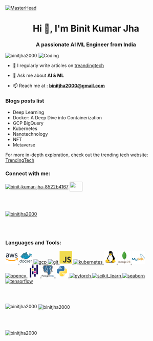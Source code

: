 [![MasterHead](https://media.licdn.com/dms/image/C5112AQGDBSZH-BiHbg/article-cover_image-shrink_720_1280/0/1534886011533?e=2147483647&v=beta&t=_tP4247E4CEu3axuOFM6yPTKn9lAl3ZqFg8LfilHgGQ)](https://Binitjha2000.io)

<h1 align="center">Hi 👋, I'm Binit Kumar Jha</h1>
<h3 align="center">A passionate AI ML Engineer from India</h3>

<img align="right" alt="Coding" width="400" src="https://cdn.dribbble.com/users/1162077/screenshots/3848914/programmer.gif">

<p align="left"> <img src="https://komarev.com/ghpvc/?username=binitjha2000&label=Profile%20views&color=0e75b6&style=flat" alt="binitjha2000" /> </p>

<!--<p align="left"> <a href="https://github.com/ryo-ma/github-profile-trophy"><img src="https://github-profile-trophy.vercel.app/?username=binitjha2000" alt="binitjha2000" /></a> </p>-->

- 📝 I regularly write articles on [treandingtech](https://treandingtech804976769.wordpress.com/blog/)

- 💬 Ask me about **AI & ML**

- 📫 Reach me at : **binitjha2000@gmail.com**

### Blogs posts list
  <ul>
    <li>Deep Learning</li>
    <li>Docker: A Deep Dive into Containerization</li>
    <li>GCP BigQuery</li>
    <li>Kubernetes</li>
    <li>Nanotechnology</li>
    <li>NFT</li>
    <li>Metaverse</li>
  </ul>
  <p>For more in-depth exploration, check out the trending tech website: <a href="https://treandingtech804976769.wordpress.com/blog/">TrendingTech</a></p>
  




<h3 align="left">Connect with me:</h3>
<p align="left">
<a href="https://linkedin.com/in/binit-kumar-jha-8522b4167" target="blank"><img align="center" src="https://raw.githubusercontent.com/rahuldkjain/github-profile-readme-generator/master/src/images/icons/Social/linked-in-alt.svg" alt="binit-kumar-jha-8522b4167" height="30" width="40" /></a>
<a href="https://treandingtech804976769.wordpress.com/blog/" target="blank"><img align="center" src="https://raw.githubusercontent.com/rahuldkjain/github-profile-readme-generator/master/src/images/icons/Social/rss.svg" alt="" height="30" width="40" /></a>
</p>
<br>
<br>
<p align="left"> <a href="https://github.com/ryo-ma/github-profile-trophy"><img src="https://github-profile-trophy.vercel.app/?username=binitjha2000" alt="binitjha2000" /></a> </p>

<br>
<br>


<h3 align="left">Languages and Tools:</h3>
<p align="left"> <a href="https://aws.amazon.com" target="_blank" rel="noreferrer"> <img src="https://raw.githubusercontent.com/devicons/devicon/master/icons/amazonwebservices/amazonwebservices-original-wordmark.svg" alt="aws" width="40" height="40"/> </a> <a href="https://www.docker.com/" target="_blank" rel="noreferrer"> <img src="https://raw.githubusercontent.com/devicons/devicon/master/icons/docker/docker-original-wordmark.svg" alt="docker" width="40" height="40"/> </a> <a href="https://cloud.google.com" target="_blank" rel="noreferrer"> <img src="https://www.vectorlogo.zone/logos/google_cloud/google_cloud-icon.svg" alt="gcp" width="40" height="40"/> </a> <a href="https://git-scm.com/" target="_blank" rel="noreferrer"> <img src="https://www.vectorlogo.zone/logos/git-scm/git-scm-icon.svg" alt="git" width="40" height="40"/> </a> <a href="https://developer.mozilla.org/en-US/docs/Web/JavaScript" target="_blank" rel="noreferrer"> <img src="https://raw.githubusercontent.com/devicons/devicon/master/icons/javascript/javascript-original.svg" alt="javascript" width="40" height="40"/> </a>  <a href="https://kubernetes.io" target="_blank" rel="noreferrer"> <img src="https://www.vectorlogo.zone/logos/kubernetes/kubernetes-icon.svg" alt="kubernetes" width="40" height="40"/> </a> <a href="https://www.linux.org/" target="_blank" rel="noreferrer"> <img src="https://raw.githubusercontent.com/devicons/devicon/master/icons/linux/linux-original.svg" alt="linux" width="40" height="40"/> </a> <a href="https://www.mongodb.com/" target="_blank" rel="noreferrer"> <img src="https://raw.githubusercontent.com/devicons/devicon/master/icons/mongodb/mongodb-original-wordmark.svg" alt="mongodb" width="40" height="40"/> </a> <a href="https://www.mysql.com/" target="_blank" rel="noreferrer"> <img src="https://raw.githubusercontent.com/devicons/devicon/master/icons/mysql/mysql-original-wordmark.svg" alt="mysql" width="40" height="40"/> </a> <a href="https://opencv.org/" target="_blank" rel="noreferrer"> <img src="https://www.vectorlogo.zone/logos/opencv/opencv-icon.svg" alt="opencv" width="40" height="40"/> </a> <a href="https://pandas.pydata.org/" target="_blank" rel="noreferrer"> <img src="https://raw.githubusercontent.com/devicons/devicon/2ae2a900d2f041da66e950e4d48052658d850630/icons/pandas/pandas-original.svg" alt="pandas" width="40" height="40"/> </a> <a href="https://www.postgresql.org" target="_blank" rel="noreferrer"> <img src="https://raw.githubusercontent.com/devicons/devicon/master/icons/postgresql/postgresql-original-wordmark.svg" alt="postgresql" width="40" height="40"/> </a> <a href="https://www.python.org" target="_blank" rel="noreferrer"> <img src="https://raw.githubusercontent.com/devicons/devicon/master/icons/python/python-original.svg" alt="python" width="40" height="40"/> </a> <a href="https://pytorch.org/" target="_blank" rel="noreferrer"> <img src="https://www.vectorlogo.zone/logos/pytorch/pytorch-icon.svg" alt="pytorch" width="40" height="40"/> </a> <a href="https://scikit-learn.org/" target="_blank" rel="noreferrer"> <img src="https://upload.wikimedia.org/wikipedia/commons/0/05/Scikit_learn_logo_small.svg" alt="scikit_learn" width="40" height="40"/> </a> <a href="https://seaborn.pydata.org/" target="_blank" rel="noreferrer"> <img src="https://seaborn.pydata.org/_images/logo-mark-lightbg.svg" alt="seaborn" width="40" height="40"/> </a> <a href="https://www.tensorflow.org" target="_blank" rel="noreferrer"> <img src="https://www.vectorlogo.zone/logos/tensorflow/tensorflow-icon.svg" alt="tensorflow" width="40" height="40"/> </a> </p>
<br>
<br>
<p><img align="left" src="https://github-readme-stats.vercel.app/api/top-langs?username=binitjha2000&show_icons=true&locale=en&layout=compact" alt="binitjha2000" /></p>

<p>&nbsp;<img align="center" src="https://github-readme-stats.vercel.app/api?username=binitjha2000&show_icons=true&locale=en" alt="binitjha2000" /></p>
<br>
<br>
<p><img align="center" src="https://github-readme-streak-stats.herokuapp.com/?user=binitjha2000&" alt="binitjha2000" /></p>
<br>
<br>
